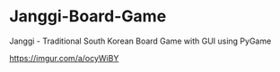 # Janggi-Board-Game
Janggi - Traditional South Korean Board Game with GUI using PyGame


https://imgur.com/a/ocyWiBY
